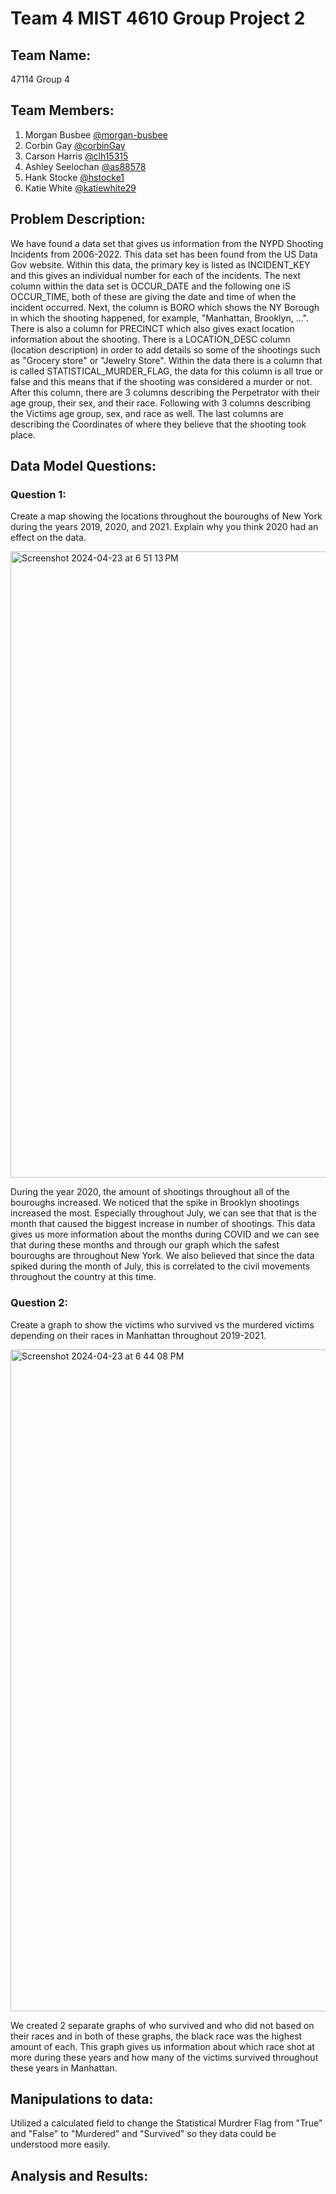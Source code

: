 # Team 4 MIST 4610 Group Project 2

## Team Name:
47114 Group 4

## Team Members: 
1. Morgan Busbee [@morgan-busbee](https://github.com/Morgan-Busbee)
2. Corbin Gay [@corbinGay](https://github.com/CorbinGay)
3. Carson Harris [@clh15315](https://github.com/clh15315)
4. Ashley Seelochan [@as88578](https://github.com/as88578)
5. Hank Stocke [@hstocke1](https://github.com/hstocke1)
6. Katie White [@katiewhite29](https://github.com/katiewhite29)

## Problem Description:
We have found a data set that gives us information from the NYPD Shooting Incidents from 2006-2022. This data set has been found from the US Data Gov website. Within this data, the primary key is listed as INCIDENT_KEY and this gives an individual number for each of the incidents. The next column within the data set is OCCUR_DATE and the following one iS OCCUR_TIME, both of these are giving the date and time of when the incident occurred. Next, the column is BORO which shows the NY Borough in which the shooting happened, for example, "Manhattan, Brooklyn, ...". There is also a column for PRECINCT which also gives exact location information about the shooting. There is a LOCATION_DESC column (location description) in order to add details so some of the shootings such as "Grocery store" or "Jewelry Store". Within the data there is a column that is called STATISTICAL_MURDER_FLAG, the data for this column is all true or false and this means that if the shooting was considered a murder or not. After this column, there are 3 columns describing the Perpetrator with their age group, their sex, and their race. Following with 3 columns describing the Victims age group, sex, and race as well. The last columns are describing the Coordinates of where they believe that the shooting took place. 

## Data Model Questions: 
### Question 1: 
Create a map showing the locations throughout the bouroughs of New York during the years 2019, 2020, and 2021. Explain why you think 2020 had an effect on the data.

<img width="1002" alt="Screenshot 2024-04-23 at 6 51 13 PM" src="https://github.com/katiewhite29/4610-Project-2/assets/163003533/04ad038b-a2f2-49df-811e-3422cc1ea914">



During the year 2020, the amount of shootings throughout all of the bouroughs increased. We noticed that the spike in Brooklyn shootings increased the most. Especially throughout July, we can see that that is the month that caused the biggest increase in number of shootings. This data gives us more information about the months during COVID and we can see that during these months and through our graph which the safest bouroughs are throughout New York. We also believed that since the data spiked during the month of July, this is correlated to the civil movements throughout the country at this time. 

### Question 2: 
Create a graph to show the victims who survived vs the murdered victims depending on their races in Manhattan throughout 2019-2021.

<img width="1059" alt="Screenshot 2024-04-23 at 6 44 08 PM" src="https://github.com/katiewhite29/4610-Project-2/assets/150160152/c9811574-c990-48a2-92b9-f53633dfa081">

We created 2 separate graphs of who survived and who did not based on their races and in both of these graphs, the black race was the highest amount of each. This graph gives us information about which race shot at more during these years and how many of the victims survived throughout these years in Manhattan.
## Manipulations to data:
Utilized a calculated field to change the Statistical Murdrer Flag from "True" and "False" to "Murdered" and "Survived" so they data could be understood more easily. 

## Analysis and Results: 
